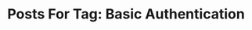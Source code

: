 ---
layout: tag
title: "Posts For Tag: Basic Authentication"
tag: Basic Authentication
robots: noindex
sitemap: false
---